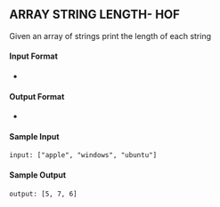 ## **ARRAY STRING LENGTH- HOF**

Given an array of strings print the length of each string

#### **Input Format**

-

#### **Output Format**

- 

#### **Sample Input**
    input: ["apple", "windows", "ubuntu"]

#### **Sample Output**
    output: [5, 7, 6]

